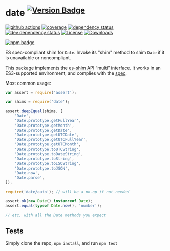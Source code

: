 # date <sup>[![Version Badge][npm-version-svg]][package-url]</sup>

[![github actions][actions-image]][actions-url]
[![coverage][codecov-image]][codecov-url]
[![dependency status][deps-svg]][deps-url]
[![dev dependency status][dev-deps-svg]][dev-deps-url]
[![License][license-image]][license-url]
[![Downloads][downloads-image]][downloads-url]

[![npm badge][npm-badge-png]][package-url]

ES spec-compliant shim for `Date`. Invoke its "shim" method to shim `Date` if it is unavailable or noncompliant.

This package implements the [es-shim API](https://github.com/es-shims/api) “multi” interface. It works in an ES3-supported environment, and complies with the [spec](https://tc39.es/proposal-promise-any/#sec-date).

Most common usage:
```js
var assert = require('assert');

var shims = require('date');

assert.deepEqual(shims, [
	'Date',
	'Date.prototype.getFullYear',
	'Date.prototype.getMonth',
	'Date.prototype.getDate',
	'Date.prototype.getUTCDate',
	'Date.prototype.getUTCFullYear',
	'Date.prototype.getUTCMonth',
	'Date.prototype.toUTCString',
	'Date.prototype.toDateString',
	'Date.prototype.toString',
	'Date.prototype.toISOString',
	'Date.prototype.toJSON',
	'Date.now',
	'Date.parse',
]);

require('date/auto'); // will be a no-op if not needed

assert.ok(new Date() instanceof Date);
assert.equal(typeof Date.now(), 'number');

// etc, with all the Date methods you expect
```

## Tests
Simply clone the repo, `npm install`, and run `npm test`

[package-url]: https://npmjs.com/package/date
[npm-version-svg]: https://versionbadg.es/es-shims/Date.svg
[deps-svg]: https://david-dm.org/es-shims/Date.svg
[deps-url]: https://david-dm.org/es-shims/Date
[dev-deps-svg]: https://david-dm.org/es-shims/Date/dev-status.svg
[dev-deps-url]: https://david-dm.org/es-shims/Date#info=devDependencies
[npm-badge-png]: https://nodei.co/npm/date.png?downloads=true&stars=true
[license-image]: https://img.shields.io/npm/l/date.svg
[license-url]: LICENSE
[downloads-image]: https://img.shields.io/npm/dm/date.svg
[downloads-url]: https://npm-stat.com/charts.html?package=date
[codecov-image]: https://codecov.io/gh/es-shims/Date/branch/main/graphs/badge.svg
[codecov-url]: https://app.codecov.io/gh/es-shims/Date/
[actions-image]: https://img.shields.io/endpoint?url=https://github-actions-badge-u3jn4tfpocch.runkit.sh/es-shims/Date
[actions-url]: https://github.com/es-shims/Date/actions
